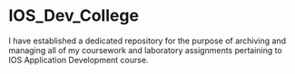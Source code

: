 # IOS_Dev_College
I have established a dedicated repository for the purpose of archiving 
and managing all of my coursework and laboratory assignments pertaining 
to IOS Application Development course.
